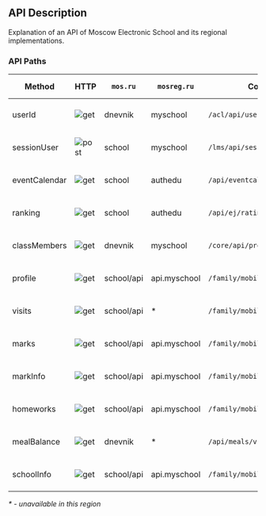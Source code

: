 ## API Description
Explanation of an API of Moscow Electronic School and its regional implementations.
### API Paths
|Method|HTTP|`mos.ru`|`mosreg.ru`|Common path|Spec link|
|--|--|--|--|--|--|
|userId|![get]|dnevnik|myschool|`/acl/api/users/profile_info`|[![rsp]][rsp.userId][![rq]][rq.userId]|
|sessionUser|![post]|school|myschool|`/lms/api/sessions`|[![rsp]][rsp.sessionUser][![rq]][rq.sessionUser]|
|eventCalendar|![get]|school|authedu|`/api/eventcalendar/v1/api/events`|[![rsp]][rsp.eventCalendar][![rq]][rq.eventCalendar]|
|ranking|![get]|school|authedu|`/api/ej/rating/v1/rank/class`|[![rsp]][rsp.ranking][![rq]][rq.ranking]|
|classMembers|![get]|dnevnik|myschool|`/core/api/profiles`|[![rsp]][rsp.classMembers][![rq]][rq.classMembers]|
|profile|![get]|school/api|api.myschool|`/family/mobile/v1/profile`|[![rsp]][rsp.profile][![rq]][rq.profile]|
|visits|![get]|school/api|*|`/family/mobile/v1/visits`|[![rsp]][rsp.visits][![rq]][rq.visits]|
|marks|![get]|school/api|api.myschool|`/family/mobile/v1/marks`|[![rsp]][rsp.marks][![rq]][rq.marks]|
|markInfo|![get]|school/api|api.myschool|`/family/mobile/v1/marks/{mark_id}`|[![rsp]][rsp.markInfo][![rq]][rq.markInfo]|
|homeworks|![get]|school/api|api.myschool|`/family/mobile/v1/homeworks`|[![rsp]][rsp.homeworks][![rq]][rq.homeworks]|
|mealBalance|![get]|dnevnik|*|`/api/meals/v1/clients`|[![rsp]][rsp.mealBalance][![rq]][rq.mealBalance]|
|schoolInfo|![get]|school/api|api.myschool|`/family/mobile/v1/schoolInfo`|[![rsp]][rsp.schoolInfo][![rq]][rq.schoolInfo]|

_\* \- unavailable in this region_

[rsp]: https://img.shields.io/badge/rsp-important?style=for-the-badge
[rq]: https://img.shields.io/badge/rq-informational?style=for-the-badge
[post]: https://img.shields.io/badge/POST-yellow?style=for-the-badge
[get]: https://img.shields.io/badge/GET-green?style=for-the-badge
[rq.userId]: https://github.com/OctoDiary/OctoDiary-kt/blob/aed2fad2ca79b19b2e9699f3cc3885ab8c4490fc/app/src/main/java/org/bxkr/octodiary/network/NetworkService.kt#L116-L126
[rq.sessionUser]: https://github.com/OctoDiary/OctoDiary-kt/blob/aed2fad2ca79b19b2e9699f3cc3885ab8c4490fc/app/src/main/java/org/bxkr/octodiary/network/NetworkService.kt#L171-L180C29
[rq.eventCalendar]: https://github.com/OctoDiary/OctoDiary-kt/blob/aed2fad2ca79b19b2e9699f3cc3885ab8c4490fc/app/src/main/java/org/bxkr/octodiary/network/NetworkService.kt#L182-L205
[rq.ranking]: https://github.com/OctoDiary/OctoDiary-kt/blob/aed2fad2ca79b19b2e9699f3cc3885ab8c4490fc/app/src/main/java/org/bxkr/octodiary/network/NetworkService.kt#L224-L239
[rq.classMembers]: https://github.com/OctoDiary/OctoDiary-kt/blob/aed2fad2ca79b19b2e9699f3cc3885ab8c4490fc/app/src/main/java/org/bxkr/octodiary/network/NetworkService.kt#L128-L143
[rq.profile]: https://github.com/OctoDiary/OctoDiary-kt/blob/aed2fad2ca79b19b2e9699f3cc3885ab8c4490fc/app/src/main/java/org/bxkr/octodiary/network/NetworkService.kt#L241-L252
[rq.visits]: https://github.com/OctoDiary/OctoDiary-kt/blob/aed2fad2ca79b19b2e9699f3cc3885ab8c4490fc/app/src/main/java/org/bxkr/octodiary/network/NetworkService.kt#L254-L271
[rq.marks]: https://github.com/OctoDiary/OctoDiary-kt/blob/aed2fad2ca79b19b2e9699f3cc3885ab8c4490fc/app/src/main/java/org/bxkr/octodiary/network/NetworkService.kt#L273-L281
[rq.markInfo]: https://github.com/OctoDiary/OctoDiary-kt/blob/aed2fad2ca79b19b2e9699f3cc3885ab8c4490fc/app/src/main/java/org/bxkr/octodiary/network/NetworkService.kt#L207-L222
[rq.homeworks]: https://github.com/OctoDiary/OctoDiary-kt/blob/aed2fad2ca79b19b2e9699f3cc3885ab8c4490fc/app/src/main/java/org/bxkr/octodiary/network/NetworkService.kt#L283-L293
[rq.mealBalance]: https://github.com/OctoDiary/OctoDiary-kt/blob/aed2fad2ca79b19b2e9699f3cc3885ab8c4490fc/app/src/main/java/org/bxkr/octodiary/network/NetworkService.kt#L145-L151
[rq.schoolInfo]: https://github.com/OctoDiary/OctoDiary-kt/blob/aed2fad2ca79b19b2e9699f3cc3885ab8c4490fc/app/src/main/java/org/bxkr/octodiary/network/NetworkService.kt#L295-L302
[rsp.userId]: app/src/main/java/org/bxkr/octodiary/models/profilesid/ProfilesId.kt
[rsp.sessionUser]: app/src/main/java/org/bxkr/octodiary/models/sessionuser/SessionUser.kt
[rsp.eventCalendar]: app/src/main/java/org/bxkr/octodiary/models/events/EventsResponse.kt
[rsp.ranking]: app/src/main/java/org/bxkr/octodiary/models/classranking/RankingMember.kt
[rsp.classMembers]: app/src/main/java/org/bxkr/octodiary/models/classmembers/ClassMember.kt
[rsp.profile]: app/src/main/java/org/bxkr/octodiary/models/profile/ProfileResponse.kt
[rsp.visits]: app/src/main/java/org/bxkr/octodiary/models/visits/VisitsResponse.kt

[rsp.marks]: app/src/main/java/org/bxkr/octodiary/models/marklistdate/MarkListDate.kt
[rsp.markInfo]: app/src/main/java/org/bxkr/octodiary/models/mark/MarkInfo.kt
[rsp.homeworks]: app/src/main/java/org/bxkr/octodiary/models/homeworks/HomeworksResponse.kt
[rsp.mealBalance]: app/src/main/java/org/bxkr/octodiary/models/mealbalance/MealBalance.kt
[rsp.schoolInfo]: app/src/main/java/org/bxkr/octodiary/models/schoolinfo/SchoolInfo.kt

